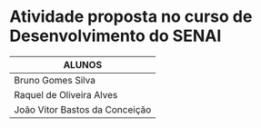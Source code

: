 # Atividade proposta no curso de Desenvolvimento do SENAI

| ALUNOS   | 
|----------|
| Bruno Gomes Silva| 
| Raquel de Oliveira Alves| 
| João Vitor Bastos da Conceição | 
